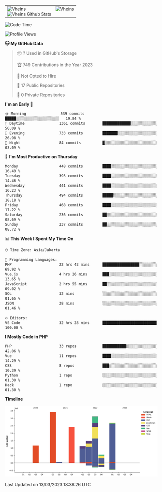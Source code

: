 <table>
  <tr>
    <td valign="top">
      <img src="https://github-readme-streak-stats.herokuapp.com/?user=Vheins&" alt="Vheins" /><br/>
      <img src="https://github-readme-stats.vercel.app/api?username=vheins&count_private=true&show_icons=true" alt="Vheins Github Stats">
    </td>
    <td valign="top">
      <img src="https://github-readme-stats.vercel.app/api/top-langs/?username=Vheins&count_private=true" alt="Vheins" /><br/>
    </td>
  </tr>
</table>

<!--START_SECTION:waka-->
![Code Time](http://img.shields.io/badge/Code%20Time-38%20hrs%2013%20mins-blue)

![Profile Views](http://img.shields.io/badge/Profile%20Views-90-blue)

**🐱 My GitHub Data** 

> 📦 ? Used in GitHub's Storage 
 > 
> 🏆 749 Contributions in the Year 2023
 > 
> 🚫 Not Opted to Hire
 > 
> 📜 17 Public Repositories 
 > 
> 🔑 0 Private Repositories 
 > 
**I'm an Early 🐤** 

```text
🌞 Morning                539 commits         █████░░░░░░░░░░░░░░░░░░░░   19.84 % 
🌆 Daytime                1361 commits        █████████████░░░░░░░░░░░░   50.09 % 
🌃 Evening                733 commits         ███████░░░░░░░░░░░░░░░░░░   26.98 % 
🌙 Night                  84 commits          █░░░░░░░░░░░░░░░░░░░░░░░░   03.09 % 
```
📅 **I'm Most Productive on Thursday** 

```text
Monday                   448 commits         ████░░░░░░░░░░░░░░░░░░░░░   16.49 % 
Tuesday                  393 commits         ████░░░░░░░░░░░░░░░░░░░░░   14.46 % 
Wednesday                441 commits         ████░░░░░░░░░░░░░░░░░░░░░   16.23 % 
Thursday                 494 commits         █████░░░░░░░░░░░░░░░░░░░░   18.18 % 
Friday                   468 commits         ████░░░░░░░░░░░░░░░░░░░░░   17.22 % 
Saturday                 236 commits         ██░░░░░░░░░░░░░░░░░░░░░░░   08.69 % 
Sunday                   237 commits         ██░░░░░░░░░░░░░░░░░░░░░░░   08.72 % 
```


📊 **This Week I Spent My Time On** 

```text
🕑︎ Time Zone: Asia/Jakarta

💬 Programming Languages: 
PHP                      22 hrs 42 mins      █████████████████░░░░░░░░   69.92 % 
Vue.js                   4 hrs 26 mins       ███░░░░░░░░░░░░░░░░░░░░░░   13.65 % 
JavaScript               2 hrs 55 mins       ██░░░░░░░░░░░░░░░░░░░░░░░   09.02 % 
SQL                      32 mins             ░░░░░░░░░░░░░░░░░░░░░░░░░   01.65 % 
JSON                     28 mins             ░░░░░░░░░░░░░░░░░░░░░░░░░   01.46 % 

🔥 Editors: 
VS Code                  32 hrs 28 mins      █████████████████████████   100.00 % 
```

**I Mostly Code in PHP** 

```text
PHP                      33 repos            ███████████░░░░░░░░░░░░░░   42.86 % 
Vue                      11 repos            ████░░░░░░░░░░░░░░░░░░░░░   14.29 % 
CSS                      8 repos             ███░░░░░░░░░░░░░░░░░░░░░░   10.39 % 
Python                   1 repo              ░░░░░░░░░░░░░░░░░░░░░░░░░   01.30 % 
Hack                     1 repo              ░░░░░░░░░░░░░░░░░░░░░░░░░   01.30 % 
```



**Timeline**

![Lines of Code chart](https://raw.githubusercontent.com/vheins/vheins/main/assets/bar_graph.png)


 Last Updated on 13/03/2023 18:38:26 UTC
<!--END_SECTION:waka-->
